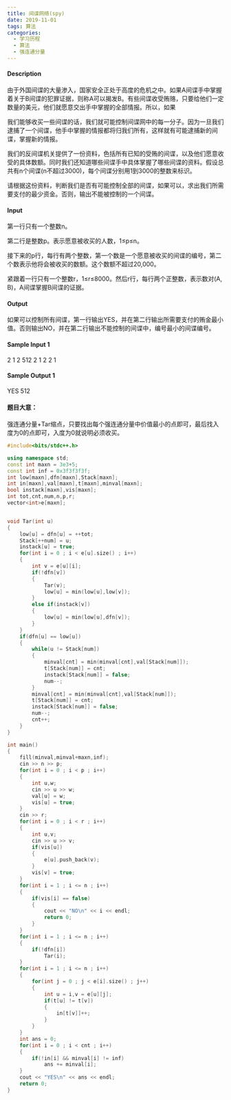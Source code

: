 ```yaml
---
title: 间谍网络(spy)
date: 2019-11-01
tags: 算法
categories: 
  - 学习历程
  - 算法
  - 强连通分量
---
```


#### Description

由于外国间谍的大量渗入，国家安全正处于高度的危机之中。如果A间谍手中掌握着关于B间谍的犯罪证据，则称A可以揭发B。有些间谍收受贿赂，只要给他们一定数量的美元，他们就愿意交出手中掌握的全部情报。所以，如果

<!-- more -->我们能够收买一些间谍的话，我们就可能控制间谍网中的每一分子。因为一旦我们逮捕了一个间谍，他手中掌握的情报都将归我们所有，这样就有可能逮捕新的间谍，掌握新的情报。

我们的反间谍机关提供了一份资料，色括所有已知的受贿的间谍，以及他们愿意收受的具体数额。同时我们还知道哪些间谍手中具体掌握了哪些间谍的资料。假设总共有n个间谍(n不超过3000)，每个间谍分别用1到3000的整数来标识。

请根据这份资料，判断我们是否有可能控制全部的间谍，如果可以，求出我们所需要支付的最少资金。否则，输出不能被控制的一个间谍。

#### Input

第一行只有一个整数n。

第二行是整数p。表示愿意被收买的人数，1≤p≤n。

接下来的p行，每行有两个整数，第一个数是一个愿意被收买的间谍的编号，第二个数表示他将会被收买的数额。这个数额不超过20,000。

紧跟着一行只有一个整数r，1≤r≤8000。然后r行，每行两个正整数，表示数对(A, B)，A间谍掌握B间谍的证据。

#### Output

如果可以控制所有间谍，第一行输出YES，并在第二行输出所需要支付的贿金最小值。否则输出NO，并在第二行输出不能控制的间谍中，编号最小的间谍编号。

#### Sample Input 1

2 
1 
2 512 
2 
1 2 
2 1

#### Sample Output 1

YES
512

#### 题目大意：
强连通分量+Tar缩点，只要找出每个强连通分量中价值最小的点即可，最后找入度为0的点即可，入度为0就说明必须收买。

```cpp
#include<bits/stdc++.h>

using namespace std;
const int maxn = 3e3+5;
const int inf = 0x3f3f3f3f;
int low[maxn],dfn[maxn],Stack[maxn];
int in[maxn],val[maxn],t[maxn],minval[maxn];
bool instack[maxn],vis[maxn];
int tot,cnt,num,n,p,r;
vector<int>e[maxn];


void Tar(int u)
{
	low[u] = dfn[u] = ++tot;
	Stack[++num] = u;
	instack[u] = true;
	for(int i = 0 ; i < e[u].size() ; i++)
	{
		int v = e[u][i];
		if(!dfn[v])
		{
			Tar(v);
			low[u] = min(low[u],low[v]);		
		}
		else if(instack[v])
		{
			low[u] = min(low[u],dfn[v]);
		}
	}
	if(dfn[u] == low[u])
	{
		while(u != Stack[num])
		{
			minval[cnt] = min(minval[cnt],val[Stack[num]]);
			t[Stack[num]] = cnt;
			instack[Stack[num]] = false;
			num--;
		}
		minval[cnt] = min(minval[cnt],val[Stack[num]]);
		t[Stack[num]] = cnt;
		instack[Stack[num]] = false;
		num--;
		cnt++;
	}
} 

int main()
{
	fill(minval,minval+maxn,inf);
	cin >> n >> p;
	for(int i = 0 ; i < p ; i++)
	{
		int u,w;
		cin >> u >> w;
		val[u] = w;
		vis[u] = true;
	}
	cin >> r;
	for(int i = 0 ; i < r ; i++)
	{
		int u,v;
		cin >> u >> v;
		if(vis[u])
		{
			e[u].push_back(v);	
		}
		vis[v] = true;
	}
	for(int i = 1 ; i <= n ; i++)
	{
		if(vis[i] == false)
		{
			cout << "NO\n" << i << endl;
			return 0;
		}
	}
	for(int i = 1 ; i <= n ; i++)
	{
		if(!dfn[i])
			Tar(i);
	}
	for(int i = 1 ; i <= n ; i++)
	{
		for(int j = 0 ; j < e[i].size() ; j++)
		{
			int u = i,v = e[u][j];
			if(t[u] != t[v])
			{
				in[t[v]]++;
			}
		}
	}
	int ans = 0;
	for(int i = 0 ; i < cnt ; i++)
	{
		if(!in[i] && minval[i] != inf)
			ans += minval[i];
	}
	cout << "YES\n" << ans << endl;
	return 0;
} 
```


